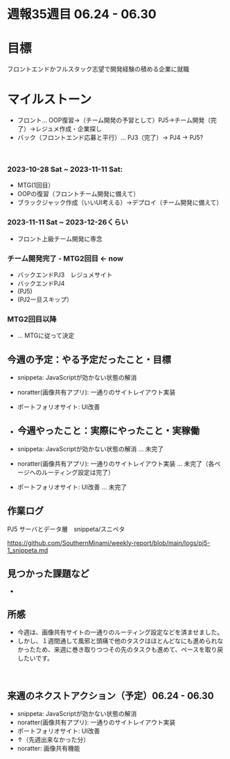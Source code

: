 # 週報35週目 06.24 - 06.30

# 目標
フロントエンドかフルスタック志望で開発経験の積める企業に就職

# マイルストーン
- フロント... OOP復習→（チーム開発の予習として）PJ5→チーム開発（完了）→レジュメ作成・企業探し
- バック（フロントエンド応募と平行）... PJ3（完了）→ PJ4 → PJ5?

<br />

### 2023-10-28 Sat ~ 2023-11-11 Sat:
- MTG(1回目）
- OOPの復習（フロントチーム開発に備えて）
- ブラックジャック作成（いいUI考える）→デプロイ（チーム開発に備えて）


### 2023-11-11 Sat ~ 2023-12-26くらい
- フロント上級チーム開発に専念

### チーム開発完了 - MTG2回目 <- now
- バックエンドPJ3　レジュメサイト
- バックエンドPJ4
- (PJ5)
- (PJ2一旦スキップ）

### MTG2回目以降 
- ... MTGに従って決定

## 今週の予定：やる予定だったこと・目標
- snippeta: JavaScriptが効かない状態の解消
- noratter(画像共有アプリ): 一通りのサイトレイアウト実装
- ポートフォリオサイト: UI改善
  
- ## 今週やったこと：実際にやったこと・実稼働
- snippeta: JavaScriptが効かない状態の解消 ... 未完了
- noratter(画像共有アプリ): 一通りのサイトレイアウト実装 ... 未完了（各ページへのルーティング設定は完了）
- ポートフォリオサイト: UI改善 ... 未完了

## 作業ログ

PJ5 サーバとデータ層　snippeta/スニペタ
<br/>

https://github.com/SouthernMinami/weekly-report/blob/main/logs/pj5-1_snippeta.md
<br/>


## 見つかった課題など
- 
## 所感
- 今週は、画像共有サイトの一通りのルーティング設定などを済ませました。
- しかし、１週間通して風邪と頭痛で他のタスクはほとんどなにも進められなかったため、来週に巻き取りつつその先のタスクも進めて、ペースを取り戻したいです。

<br/>

## 来週のネクストアクション（予定）06.24 - 06.30
- snippeta: JavaScriptが効かない状態の解消
- noratter(画像共有アプリ): 一通りのサイトレイアウト実装
- ポートフォリオサイト: UI改善
- ↑（先週出来なかった分）
- noratter: 画像共有機能
<br />
